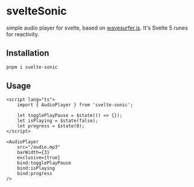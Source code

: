 # svelteSonic

simple audio player for svelte, based on [wavesurfer.js](https://github.com/katspaugh/wavesurfer.js). It's Svelte 5 runes for reactivity.

## Installation

```bash
pnpm i svelte-sonic
```

## Usage

```svelte
<script lang="ts">
	import { AudioPlayer } from 'svelte-sonic';

	let togglePlayPause = $state(() => {});
	let isPlaying = $state(false);
	let progress = $state(0);
</script>

<AudioPlayer
	src="/audio.mp3"
	barWidth={3}
	exclusive={true}
	bind:togglePlayPause
	bind:isPlaying
	bind:progress
/>
```
